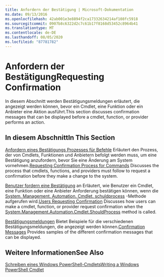 ```yaml
---
title: Anfordern der Bestätigung | Microsoft-Dokumentation
ms.date: 09/13/2016
ms.openlocfilehash: 42ab001e3e8894f2ca17332634214af108fc5918
ms.sourcegitcommit: 0907b8c6322d2c7c61b17f8168d53452c8964b41
ms.translationtype: MT
ms.contentlocale: de-DE
ms.lasthandoff: 08/05/2020
ms.locfileid: "87781782"
---
```

# <a name="requesting-confirmation"></a><span data-ttu-id="5946c-102">Anfordern der Bestätigung</span><span class="sxs-lookup"><span data-stu-id="5946c-102">Requesting Confirmation</span></span>

<span data-ttu-id="5946c-103">In diesem Abschnitt werden Bestätigungsmeldungen erläutert, die angezeigt werden können, bevor ein Cmdlet, eine Funktion oder ein Anbieter eine Aktion ausführt.</span><span class="sxs-lookup"><span data-stu-id="5946c-103">This section discusses confirmation messages that can be displayed before a cmdlet, function, or provider performs an action.</span></span>

## <a name="in-this-section"></a><span data-ttu-id="5946c-104">In diesem Abschnitt</span><span class="sxs-lookup"><span data-stu-id="5946c-104">In This Section</span></span>

<span data-ttu-id="5946c-105">[Anfordern eines Bestätigungs Prozesses für Befehle](./requesting-confirmation-from-cmdlets.md) Erläutert den Prozess, der von Cmdlets, Funktionen und Anbietern befolgt werden muss, um eine Bestätigung anzufordern, bevor Sie eine Änderung am System vornehmen.</span><span class="sxs-lookup"><span data-stu-id="5946c-105">[Requesting Confirmation Process for Commands](./requesting-confirmation-from-cmdlets.md) Discusses the process that cmdlets, functions, and providers must follow to request a confirmation before they make a change to the system.</span></span>

<span data-ttu-id="5946c-106">[Benutzer fordern eine Bestätigung](./users-requesting-confirmation.md) an Erläutert, wie Benutzer ein Cmdlet, eine Funktion oder eine Anbieter Anforderung bestätigen können, wenn die [System. Management. Automation. Cmdlet. schuldprocess](/dotnet/api/System.Management.Automation.Cmdlet.ShouldProcess) -Methode aufgerufen wird.</span><span class="sxs-lookup"><span data-stu-id="5946c-106">[Users Requesting Confirmation](./users-requesting-confirmation.md) Discusses how users can make a cmdlet, function, or provider request confirmation when the [System.Management.Automation.Cmdlet.ShouldProcess](/dotnet/api/System.Management.Automation.Cmdlet.ShouldProcess) method is called.</span></span>

<span data-ttu-id="5946c-107">[Bestätigungsmeldungen](./confirmation-messages.md) Bietet Beispiele für die verschiedenen Bestätigungsmeldungen, die angezeigt werden können.</span><span class="sxs-lookup"><span data-stu-id="5946c-107">[Confirmation Messages](./confirmation-messages.md) Provides samples of the different confirmation messages that can be displayed.</span></span>

## <a name="see-also"></a><span data-ttu-id="5946c-108">Weitere Informationen</span><span class="sxs-lookup"><span data-stu-id="5946c-108">See Also</span></span>

[<span data-ttu-id="5946c-109">Schreiben eines Windows PowerShell-Cmdlets</span><span class="sxs-lookup"><span data-stu-id="5946c-109">Writing a Windows PowerShell Cmdlet</span></span>](./writing-a-windows-powershell-cmdlet.md)
